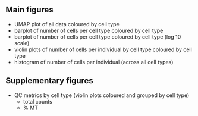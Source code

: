 ## Main figures

* UMAP plot of all data coloured by cell type
* barplot of number of cells per cell type coloured by cell type
* barplot of number of cells per cell type coloured by cell type (log 10 scale)
* violin plots of number of cells per individual by cell type coloured by cell type
* histogram of number of cells per individual (across all cell types)

## Supplementary figures

* QC metrics by cell type (violin plots coloured and grouped by cell type)
  * total counts
  * % MT 
